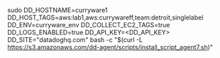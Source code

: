 sudo DD_HOSTNAME=curryware1  DD_HOST_TAGS=aws:lab1,aws:currywareff,team:detroit,singlelabel DD_ENV=curryware_env DD_COLLECT_EC2_TAGS=true DD_LOGS_ENABLED=true DD_API_KEY=<DD_API_KEY> DD_SITE="datadoghq.com" bash -c "$(curl -L https://s3.amazonaws.com/dd-agent/scripts/install_script_agent7.sh)"